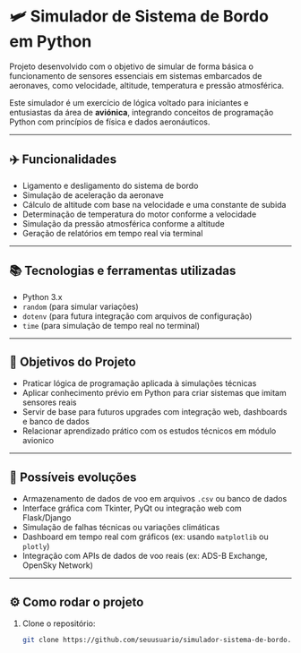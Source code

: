 # 🛩️ Simulador de Sistema de Bordo em Python

Projeto desenvolvido com o objetivo de simular de forma básica o funcionamento de sensores essenciais em sistemas embarcados de aeronaves, como velocidade, altitude, temperatura e pressão atmosférica.

Este simulador é um exercício de lógica voltado para iniciantes e entusiastas da área de **aviónica**, integrando conceitos de programação Python com princípios de física e dados aeronáuticos.

---

## ✈️ Funcionalidades

- Ligamento e desligamento do sistema de bordo
- Simulação de aceleração da aeronave
- Cálculo de altitude com base na velocidade e uma constante de subida
- Determinação de temperatura do motor conforme a velocidade
- Simulação da pressão atmosférica conforme a altitude
- Geração de relatórios em tempo real via terminal

---

## 📚 Tecnologias e ferramentas utilizadas

- Python 3.x
- `random` (para simular variações)
- `dotenv` (para futura integração com arquivos de configuração)
- `time` (para simulação de tempo real no terminal)

---

## 🎯 Objetivos do Projeto

- Praticar lógica de programação aplicada à simulações técnicas
- Aplicar conhecimento prévio em Python para criar sistemas que imitam sensores reais
- Servir de base para futuros upgrades com integração web, dashboards e banco de dados
- Relacionar aprendizado prático com os estudos técnicos em módulo avionico

---

## 🧠 Possíveis evoluções

- Armazenamento de dados de voo em arquivos `.csv` ou banco de dados
- Interface gráfica com Tkinter, PyQt ou integração web com Flask/Django
- Simulação de falhas técnicas ou variações climáticas
- Dashboard em tempo real com gráficos (ex: usando `matplotlib` ou `plotly`)
- Integração com APIs de dados de voo reais (ex: ADS-B Exchange, OpenSky Network)

---

## ⚙️ Como rodar o projeto

1. Clone o repositório:
   ```bash
   git clone https://github.com/seuusuario/simulador-sistema-de-bordo.git

